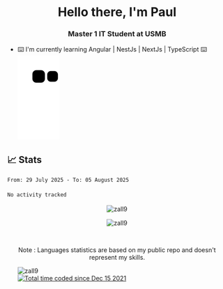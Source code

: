<h1 align="center">Hello there, I'm Paul</h1> 
<h3 align="center">Master 1 IT Student at USMB </h3>

- ⌨️ I'm currently learning Angular | NestJs | NextJs | TypeScript ⌨️
![Alt text](https://raw.githubusercontent.com/zall9/zall9/output/github-contribution-grid-snake.svg)

## 📈 Stats



<!--START_SECTION:waka-->

```txt
From: 29 July 2025 - To: 05 August 2025

No activity tracked
```

<!--END_SECTION:waka-->
<p  align="center"><img align="center" src="https://github-readme-streak-stats.herokuapp.com/?user=zall9&theme=tokyonight" alt="zall9" /></p>
<p  align="center"><img align="center" src="https://github-readme-stats.vercel.app/api/top-langs?username=zall9&show_icons=true&locale=en&layout=compact&theme=tokyonight" alt="zall9" /></p>
<br>
<p  align="center">Note : Languages statistics are based on my public repo and doesn't represent my skills.</p>
<p>
  <ul style="list-style-type: none;">
    <li align="left"><img src="https://komarev.com/ghpvc/?username=zall9&label=Profile%20views&color=0e75b6&style=for-the-badge" alt="zall9" /></li>
    <li align="left"> <a href="https://wakatime.com/@7e787948-bc72-4702-af7b-d57420a332e8"><img src="https://wakatime.com/badge/user/7e787948-bc72-4702-af7b-d57420a332e8.svg?style=for-the-badge" alt="Total time coded since Dec 15 2021" /></a> </li>
  </ul>
</p>

